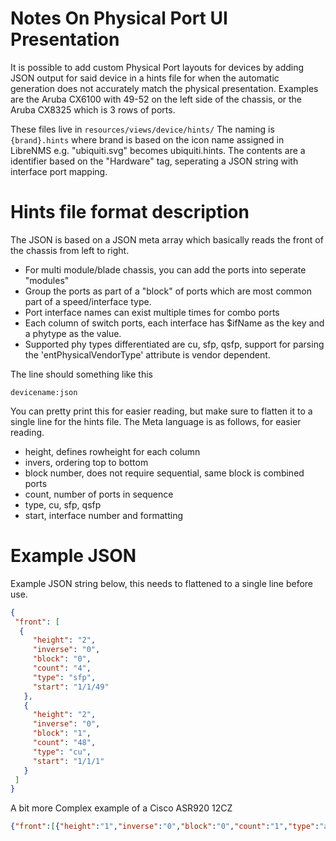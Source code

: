 # Notes On Physical Port UI Presentation

It is possible to add custom Physical Port layouts for devices by adding JSON output for said device in a hints file for when the automatic generation does not accurately match the physical presentation.
Examples are the Aruba CX6100 with 49-52 on the left side of the chassis, or the Aruba CX8325 which is 3 rows of ports.

These files live in `resources/views/device/hints/`
The naming is `{brand}.hints` where brand is based on the icon name assigned in LibreNMS e.g. "ubiquiti.svg" becomes ubiquiti.hints.
The contents are a identifier based on the "Hardware" tag, seperating a JSON string with interface port mapping.

# Hints file format description

The JSON is based on a JSON meta array which basically reads the front of the chassis from left to right.
 - For multi module/blade chassis, you can add the ports into seperate "modules"
 - Group the ports as part of a "block" of ports which are most common part of a speed/interface type.
 - Port interface names can exist multiple times for combo ports
 - Each column of switch ports, each interface has $ifName as the key and a phytype as the value.
 - Supported phy types differentiated are cu, sfp, qsfp, support for parsing the 'entPhysicalVendorType' attribute is vendor dependent.

The line should something like this

````devicename:json````

You can pretty print this for easier reading, but make sure to flatten it to a single line for the hints file.
The Meta language is as follows, for easier reading.

 - height, defines rowheight for each column
 - invers, ordering top to bottom
 - block number, does not require sequential, same block is combined ports
 - count, number of ports in sequence
 - type, cu, sfp, qsfp
 - start, interface number and formatting

# Example JSON
	 
Example JSON string below, this needs to flattened to a single line before use.
	
````json
{
 "front": [
  {
	 "height": "2",
	 "inverse": "0",
	 "block": "0",
	 "count": "4",
	 "type": "sfp",
	 "start": "1/1/49"
   },
   {
	 "height": "2",
	 "inverse": "0",
	 "block": "1",
	 "count": "48",
	 "type": "cu",
	 "start": "1/1/1"
   }
 ]
}
````

A bit more Complex example of a Cisco ASR920 12CZ

````JSON
{"front":[{"height":"1","inverse":"0","block":"0","count":"1","type":"ac","start":"ac1"},{"height":"1","inverse":"0","block":"1","count":"1","type":"ac","start":"ac2"},{"height":"1","inverse":"0","block":"2","count":"1","type":"cu","start":"Gi0"},{"height":"2","inverse":"1","block":"3","count":"4","type":"sfp","start":"Gi0\/0\/0"},{"height":"2","inverse":"1","block":"4","count":"8","type":"sfp","start":"Gi0\/0\/4"},{"height":"2","inverse":"1","block":"4","count":"8","type":"cu","start":"Gi0\/0\/4"},{"height":"2","inverse":"1","block":"5","count":"2","type":"sfp","start":"Te0\/0\/12"}],"rear":[[]]}
````